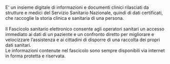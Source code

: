 E' un insieme digitale di informazioni e documenti clinici rilasciati da strutture e medici del Servizio Sanitario Nazionale, quindi di dati certificati, che raccoglie la storia clinica e sanitaria di una persona.
<br><br>
Il Fascicolo sanitario elettronico consente agli operatori sanitari un accesso immediato ai dati di un paziente e un confronto diretto per migliorare e velocizzare l’assistenza e ai cittadini di disporre di una raccolta dei propri dati sanitari.<br>
Le informazioni contenute nel fascicolo sono sempre disponibili via internet in forma protetta e riservata.
